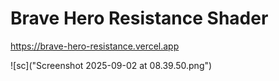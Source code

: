 # Brave Hero Resistance Shader

https://brave-hero-resistance.vercel.app

![sc]("Screenshot 2025-09-02 at 08.39.50.png")
